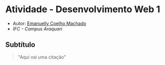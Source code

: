 # Atividade - Desenvolvimento Web 1

- Autor: [Emanuelly Coelho Machado](https://github.com/EMachado21)
- *IFC - Campus Araquari*

## Subtítulo
> "Aqui vai uma citação"